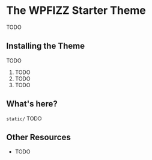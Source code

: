 
# The WPFIZZ Starter Theme

TODO

## Installing the Theme

TODO

1. TODO 
2. TODO
3. TODO

## What's here?

`static/` TODO

## Other Resources

* TODO

